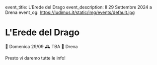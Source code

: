event_title: L'Erede del Drago
event_description: Il 29 Settembre 2024 a Drena
event_og: https://ludimus.it/static/img/events/default.jpg

# L'Erede del Drago

📅 Domenica 29/09
🕰 TBA
📍 Drena

Presto vi daremo tutte le info!
